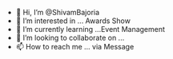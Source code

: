 - 👋 Hi, I’m @ShivamBajoria
- 👀 I’m interested in ... Awards Show
- 🌱 I’m currently learning ...Event Management
- 💞️ I’m looking to collaborate on ...
- 📫 How to reach me ... via Message

<!---
ShivamBajoria/ShivamBajoria is a ✨ special ✨ repository because its `README.md` (this file) appears on your GitHub profile.
You can click the Preview link to take a look at your changes.
--->
